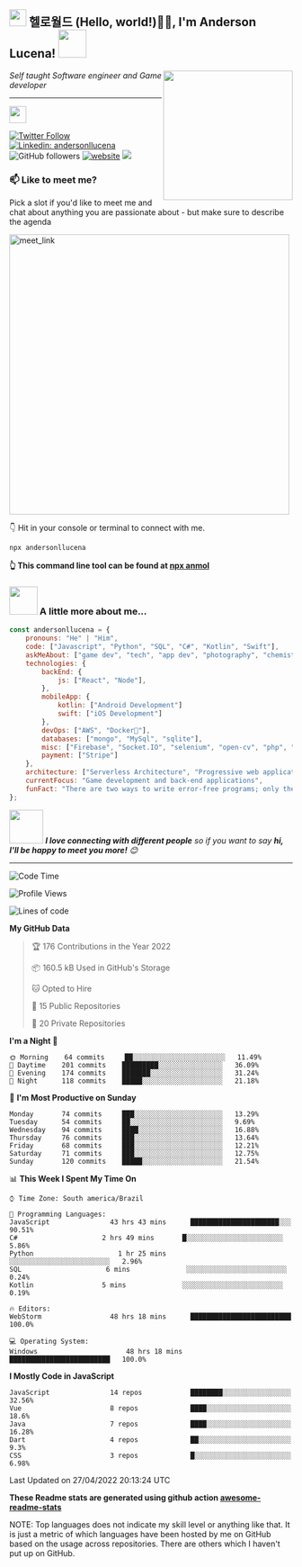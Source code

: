<h2><img src="https://emojis.slackmojis.com/emojis/images/1531849430/4246/blob-sunglasses.gif?1531849430" width="30"/> 헬로월드 (Hello, world!)🙏🏻, I'm Anderson Lucena!  <img src="https://media.giphy.com/media/12oufCB0MyZ1Go/giphy.gif" width="50"></h2>
<img align='right' src="https://media.giphy.com/media/S0hxMGYFhEMzm/giphy.gif" width="230">
<p><em>Self taught Software engineer and Game developer


----------


</a><img src="https://media.giphy.com/media/WUlplcMpOCEmTGBtBW/giphy.gif" width="30"> 
</em></p>

[![Twitter Follow](https://img.shields.io/twitter/follow/andersonllucena?label=Follow)](https://twitter.com/intent/follow?screen_name=andersonllucena)
[![Linkedin: andersonllucena](https://img.shields.io/badge/-andersonllucena-blue?style=flat-square&logo=Linkedin&logoColor=white&link=https://www.linkedin.com/in/andersonllucena/)](https://www.linkedin.com/in/andersonllucena/)
![GitHub followers](https://img.shields.io/github/followers/andersonllucena?label=Follow&style=social)
[![website](https://img.shields.io/badge/Website-46a2f1.svg?&style=flat-square&logo=Google-Chrome&logoColor=white&link=https://www.canva.com/design/DAE-hLuHvUw/0rck3fito3QoYFMd7ExazQ/view?website#4)](https://www.canva.com/design/DAE-hLuHvUw/0rck3fito3QoYFMd7ExazQ/view?website#4)
![](https://visitor-badge.glitch.me/badge?page_id=andersonllucena.andersonllucena)

### 📫 Like to meet me?

Pick a slot if you'd like to meet me and chat about anything you are passionate about - but make sure to describe the agenda

<a href="https://calendly.com/andersonllucena/30min" target="_blank"><img width="498" alt="meet_link" src="https://user-images.githubusercontent.com/15426564/144297439-f530f383-e73e-41e0-9914-a9b7d3f432e5.png"></a>

👇 Hit in your console or terminal to connect with me.

```bash
npx andersonllucena
```
**👆 This command line tool can be found at [npx anmol](https://github.com/anmol098/npx_card)**

### <img src="https://media.giphy.com/media/VgCDAzcKvsR6OM0uWg/giphy.gif" width="50"> A little more about me...  

```javascript
const andersonllucena = {
    pronouns: "He" | "Him",
    code: ["Javascript", "Python", "SQL", "C#", "Kotlin", "Swift"],
    askMeAbout: ["game dev", "tech", "app dev", "photography", "chemistry", "astronomy", "neuromorphic"],
    technologies: {
        backEnd: {
            js: ["React", "Node"],
        },
        mobileApp: {
            kotlin: ["Android Development"]
            swift: ["iOS Development"]
        },
        devOps: ["AWS", "Docker🐳"],
        databases: ["mongo", "MySql", "sqlite"],
        misc: ["Firebase", "Socket.IO", "selenium", "open-cv", "php", "SuiteApp"]
        payment: ["Stripe"]
    },
    architecture: ["Serverless Architecture", "Progressive web applications", "Single page applications"],
    currentFocus: "Game development and back-end applications",
    funFact: "There are two ways to write error-free programs; only the third one works"
};
```

<img src="https://media.giphy.com/media/LnQjpWaON8nhr21vNW/giphy.gif" width="60"> <em><b>I love connecting with different people</b> so if you want to say <b>hi, I'll be happy to meet you more!</b> 😊</em>

---
<!--START_SECTION:waka-->
![Code Time](http://img.shields.io/badge/Code%20Time-1%2C445%20hrs%2016%20mins-blue)

![Profile Views](http://img.shields.io/badge/Profile%20Views-1448-blue)

![Lines of code](https://img.shields.io/badge/From%20Hello%20World%20I%27ve%20Written-1%20Million%20lines%20of%20code-blue)

**My GitHub Data** 

> 🏆 176 Contributions in the Year 2022
 > 
> 📦 160.5 kB Used in GitHub's Storage 
 > 
> 🐱 Opted to Hire
 > 
> 📜 15 Public Repositories 
 > 
> 🔑 20 Private Repositories  
 > 
**I'm a Night 🦉** 

```text
🌞 Morning    64 commits     ██░░░░░░░░░░░░░░░░░░░░░░░   11.49% 
🌆 Daytime    201 commits    █████████░░░░░░░░░░░░░░░░   36.09% 
🌃 Evening    174 commits    ███████░░░░░░░░░░░░░░░░░░   31.24% 
🌙 Night      118 commits    █████░░░░░░░░░░░░░░░░░░░░   21.18%

```
📅 **I'm Most Productive on Sunday** 

```text
Monday       74 commits     ███░░░░░░░░░░░░░░░░░░░░░░   13.29% 
Tuesday      54 commits     ██░░░░░░░░░░░░░░░░░░░░░░░   9.69% 
Wednesday    94 commits     ████░░░░░░░░░░░░░░░░░░░░░   16.88% 
Thursday     76 commits     ███░░░░░░░░░░░░░░░░░░░░░░   13.64% 
Friday       68 commits     ███░░░░░░░░░░░░░░░░░░░░░░   12.21% 
Saturday     71 commits     ███░░░░░░░░░░░░░░░░░░░░░░   12.75% 
Sunday       120 commits    █████░░░░░░░░░░░░░░░░░░░░   21.54%

```


📊 **This Week I Spent My Time On** 

```text
⌚︎ Time Zone: South america/Brazil

💬 Programming Languages: 
JavaScript               43 hrs 43 mins      ██████████████████████░░░   90.51% 
C#                     2 hrs 49 mins       █░░░░░░░░░░░░░░░░░░░░░░░░   5.86% 
Python                     1 hr 25 mins        ░░░░░░░░░░░░░░░░░░░░░░░░░   2.96% 
SQL                     6 mins              ░░░░░░░░░░░░░░░░░░░░░░░░░   0.24% 
Kotlin                 5 mins              ░░░░░░░░░░░░░░░░░░░░░░░░░   0.19%

🔥 Editors: 
WebStorm                 48 hrs 18 mins      █████████████████████████   100.0%

💻 Operating System: 
Windows                      48 hrs 18 mins      █████████████████████████   100.0%

```

**I Mostly Code in JavaScript** 

```text
JavaScript               14 repos            ████████░░░░░░░░░░░░░░░░░   32.56% 
Vue                      8 repos             ████░░░░░░░░░░░░░░░░░░░░░   18.6% 
Java                     7 repos             ████░░░░░░░░░░░░░░░░░░░░░   16.28% 
Dart                     4 repos             ██░░░░░░░░░░░░░░░░░░░░░░░   9.3% 
CSS                      3 repos             █░░░░░░░░░░░░░░░░░░░░░░░░   6.98%

```



 Last Updated on 27/04/2022 20:13:24 UTC
<!--END_SECTION:waka-->

**These Readme stats are generated using github action [awesome-readme-stats](https://github.com/andersonllucena/waka-readme-stats)**

NOTE: Top languages does not indicate my skill level or anything like that. It is just a metric of which languages have been hosted by me on GitHub based on the usage across repositories. There are others which I haven't put up on GitHub.
<!--stackedit_data:
eyJoaXN0b3J5IjpbMTIwMzQzNzkxLC0xNTUwNDQ1MDA5LC0xNj
IxNzI1MDldfQ==
-->
